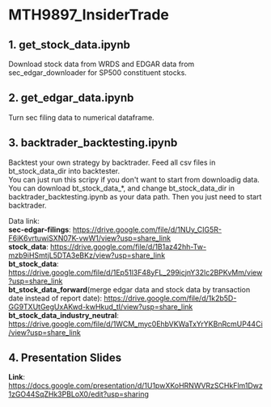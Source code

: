 # MTH9897_InsiderTrade

## 1. get_stock_data.ipynb
Download stock data from WRDS and EDGAR data from sec_edgar_downloader for SP500 constituent stocks.

## 2. get_edgar_data.ipynb
Turn sec filing data to numerical dataframe.

## 3. backtrader_backtesting.ipynb
Backtest your own strategy by backtrader. Feed all csv files in bt_stock_data_dir into backtester.  
You can just run this scripy if you don't want to start from downloadig data. You can download bt_stock_data_*, and change bt_stock_data_dir in backtrader_backtesting.ipynb as your data path. Then you just need to start backtrader.
  
Data link:  
**sec-edgar-filings**: https://drive.google.com/file/d/1NUy_CIG5R-F6iK6vrtuwiSXN07K-vwW1/view?usp=share_link  
**stock_data**: https://drive.google.com/file/d/1B1az42hh-Tw-mzb9iHSmtjL5DTA3eBKz/view?usp=share_link  
**bt_stock_data**: https://drive.google.com/file/d/1Ep51l3F48yFL_299icjnY32lc2BPKvMm/view?usp=share_link  
**bt_stock_data_forward**(merge edgar data and stock data by transaction date instead of report date): https://drive.google.com/file/d/1k2b5D-GG9TXUtGegUxAKwd-kwHkud_tI/view?usp=share_link  
**bt_stock_data_industry_neutral**: https://drive.google.com/file/d/1WCM_myc0EhbVKWaTxYrYKBnRcmUP44Ci/view?usp=share_link  

## 4. Presentation Slides
**Link**: https://docs.google.com/presentation/d/1U1pwXKoHRNWVRzSCHkFlm1Dwz1zGO44SqZHk3PBLoX0/edit?usp=sharing
